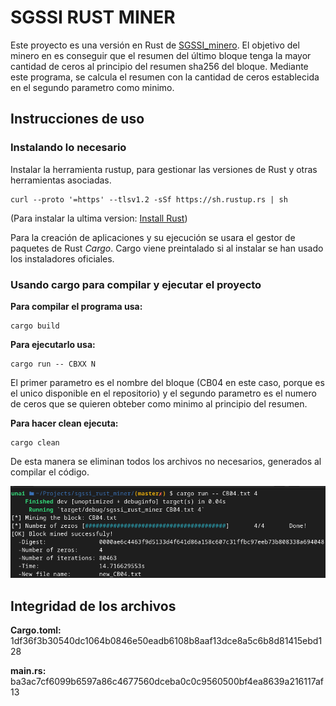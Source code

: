 # SGSSI RUST MINER

Este proyecto es una versión en Rust de [SGSSI_minero](https://github.com/UnaiFernandez/SGSSI_minero). El objetivo del minero en es conseguir que el resumen del último bloque tenga la mayor cantidad de ceros al principio del resumen sha256 del bloque. Mediante este programa, se calcula el resumen con la cantidad de ceros establecida en el segundo parametro como minimo.
## Instrucciones de uso

### Instalando lo necesario

Instalar la herramienta rustup, para gestionar las versiones de Rust y otras herramientas asociadas.

    curl --proto '=https' --tlsv1.2 -sSf https://sh.rustup.rs | sh

(Para instalar la ultima version: [Install Rust](https://www.rust-lang.org/tools/install))

Para la creación de aplicaciones y su ejecución se usara el gestor de paquetes de Rust *Cargo*. Cargo viene preintalado si al instalar se han usado los instaladores oficiales. 


### Usando cargo para compilar y ejecutar el proyecto

**Para compilar el programa usa:**

    cargo build

**Para ejecutarlo usa:**

    cargo run -- CBXX N

El primer parametro es el nombre del bloque (CB04 en este caso, porque es el unico disponible en el repositorio) y el segundo parametro es el numero de ceros que se quieren obteber como minimo al principio del resumen.

**Para hacer clean ejecuta:**

    cargo clean

De esta manera se eliminan todos los archivos no necesarios, generados al compilar el código.


![Ejemplo de ejecución](images/minero_img.png "Ejemplo de ejecución")


## Integridad de los archivos

**Cargo.toml:** 1df36f3b30540dc1064b0846e50eadb6108b8aaf13dce8a5c6b8d81415ebd128 

**main.rs:** ba3ac7cf6099b6597a86c4677560dceba0c0c9560500bf4ea8639a216117af13 

